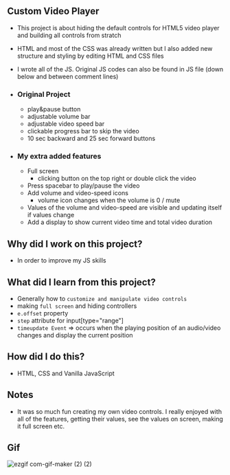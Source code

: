 ## Custom Video Player
- This project is about hiding the default controls for HTML5 video player and building all controls from stratch
- HTML and most of the CSS was already written but I also added new structure and styling by editing HTML and CSS files
- I wrote all of the JS. Original JS codes can also be found in JS file (down below and between comment lines) 

- ### Original Project
    - play&pause button
    - adjustable volume bar
    - adjustable video speed bar
    - clickable progress bar to skip the video
    - 10 sec backward and 25 sec forward buttons

- ### My extra added features
    - Full screen
        - clicking button on the top right or double click the video
    - Press spacebar to play/pause the video
    - Add volume and video-speed icons
        - volume icon changes when the volume is 0 / mute
    - Values of the volume and video-speed are visible and updating itself if values change
    - Add a display to show current video time and total video duration

## Why did I work on this project?
- In order to improve my JS skills

## What did I learn from this project?
- Generally how to `customize and manipulate video controls`
- making `full screen` and hiding controllers
- `e.offset` property
- `step` attribute for input[type="range"]
- `timeupdate Event` => occurs when the playing position of an audio/video changes and display the current position

## How did I do this?
- HTML, CSS and Vanilla JavaScript

## Notes
- It was so much fun creating my own video controls. I really enjoyed with all of the features, getting their values, see the values on screen, making it full screen etc.  

## Gif
![ezgif com-gif-maker (2) (2)](https://user-images.githubusercontent.com/72968539/116156473-d1a97080-a6eb-11eb-8237-a423e951dfdb.gif)





